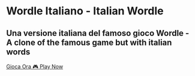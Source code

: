 # Wordle Italiano - Italian Wordle
## Una versione italiana del famoso gioco Wordle - A clone of the famous game but with italian words

[Gioca Ora 🎮 Play Now](https://italianwordleclone.netlify.app/)

